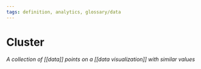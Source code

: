 ```yaml
---
tags: definition, analytics, glossary/data
---
```

#  Cluster
*A collection of [[data]] points on a [[data visualization]] with similar values*
